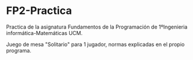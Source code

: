 # FP2-Practica
Practica de la asignatura Fundamentos de la Programación de 1ºIngenieria informática-Matemáticas UCM. 

Juego de mesa "Solitario" para 1 jugador, normas explicadas en el propio programa.
